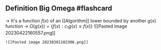 
## Definition Big Omega #flashcard

-> It's a function $f(x)$ of an [[Algorithm]] lower bounded by another $g(x)$ function
-> $\Omega(g(x)) = \{ f(x) : c_{1}g(x) \leq f(x)\}$
![[Pasted image 20230422160557.png]]
<!--ID: 1680112789675-->


	![[Pasted image 20230301102306.png]]

